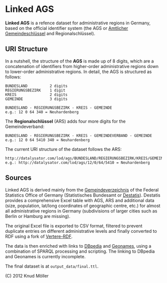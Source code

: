 # Linked AGS #

**Linked AGS** is a refence dataset for administrative regions in Germany, based on the official identifier system (the AGS or [Amtlicher Gemeindeschlüssel](http://de.wikipedia.org/wiki/Amtlicher_Gemeindeschlüssel) and Regionalschlüssel).


## URI Structure ##

In a nutshell, the structure of the **AGS** is made up of 8 digits, which are a concatenation of identifiers from higher-order administrative regions down to lower-order administrative regions. In detail, the AGS is structured as follows:

    BUNDESLAND          2 digits
    REGIERUNGSBEZIRK    1 digit
    KREIS               2 digits
    GEMEINDE            3 digits
    
    BUNDESLAND - REGIERUNGSBEZIRK - KREIS - GEMEINDE
    e.g.: 12 0 64 340 = Neuhardenberg
  
The **Regionalschlüssel** (ARS) adds four more digits for the Gemeindeverband:

    BUNDESLAND - REGIERUNGSBEZIRK - KREIS - GEMEINDEVERBAND - GEMEINDE
    e.g.: 12 0 64 5410 340 = Neuhardenberg

The current URI structure of the dataset follows the ARS:

    http://datalysator.com/lod/ags/BUNDESLAND/REGIERUNGSBEZIRK/KREIS/GEMEINDEVERBAND/GEMEINDE
    e.g.: http://datalysator.com/lod/ags/12/0/64/5410 = Neuhardenberg

## Sources ##

Linked AGS is derived mainly from the [Gemeindeverzeichnis](https://www.destatis.de/DE/ZahlenFakten/LaenderRegionen/Regionales/Gemeindeverzeichnis/Gemeindeverzeichnis.html) of the Federal Statistics Office of Germany (Statistisches Bundesamt or [Destatis](https://www.destatis.de)). Destatis provides a comprehensive Excel table with AGS, ARS and additional data (size, population, lat/long coordinates of geographic centre, etc.) for almost all administrative regions in Germany (subdivisions of larger cities such as Berlin or Hamburg are missing).

The original Excel file is exported to CSV format, filtered to prevent duplicate entries on different administrative levels and finally converted to RDF using a fork of [Vertere-RDF](https://github.com/knudmoeller/Vertere-RDF).

The data is then enriched with links to [DBpedia](http://dbpedia.org) and [Geonames](http://geonames.org), using a combination of SPARQL processing and scripting. The linking to DBpedia and Geonames is currently incomplete.

The final dataset is at `output_data/final.ttl`.

(C) 2012 Knud Möller
